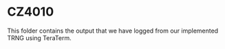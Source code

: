 # CZ4010
This folder contains the output that we have logged from our implemented TRNG using TeraTerm.
